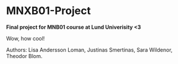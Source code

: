 # MNXB01-Project
**Final project for MNB01 course at Lund Univerisity &lt;3**

Wow, how cool!

Authors: Lisa Andersson Loman, Justinas Smertinas, Sara Wildenor, Theodor Blom.
